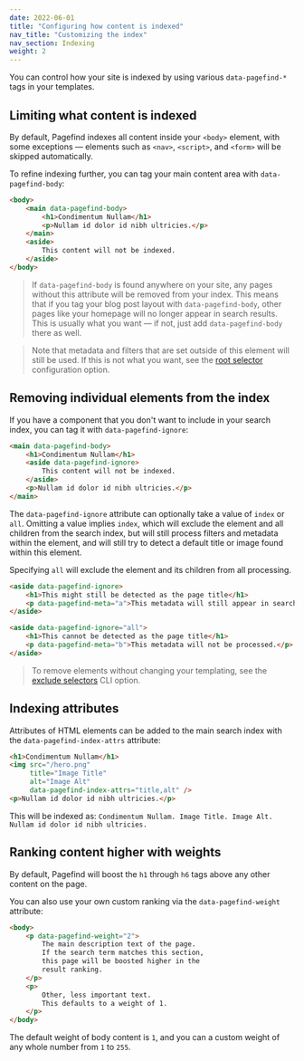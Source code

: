 ```yaml
---
date: 2022-06-01
title: "Configuring how content is indexed"
nav_title: "Customizing the index"
nav_section: Indexing
weight: 2
---
```


You can control how your site is indexed by using various `data-pagefind-*` tags in your templates.

## Limiting what content is indexed

By default, Pagefind indexes all content inside your `<body>` element, with some exceptions — elements such as `<nav>`, `<script>`, and `<form>` will be skipped automatically. 

To refine indexing further, you can tag your main content area with `data-pagefind-body`:

```html
<body>
    <main data-pagefind-body>
        <h1>Condimentum Nullam</h1>
        <p>Nullam id dolor id nibh ultricies.</p>
    </main>
    <aside>
        This content will not be indexed.
    </aside>
</body>
```

> If `data-pagefind-body` is found anywhere on your site, any pages without this attribute will be removed from your index. This means that if you tag your blog post layout with `data-pagefind-body`, other pages like your homepage will no longer appear in search results. This is usually what you want — if not, just add `data-pagefind-body` there as well.

> Note that metadata and filters that are set outside of this element will still be used. If this is not what you want, see the [root selector](/docs/config-options/#root-selector) configuration option.

## Removing individual elements from the index

If you have a component that you don't want to include in your search index, you can tag it with `data-pagefind-ignore`:

```html
<main data-pagefind-body>
    <h1>Condimentum Nullam</h1>
    <aside data-pagefind-ignore>
        This content will not be indexed.
    </aside>
    <p>Nullam id dolor id nibh ultricies.</p>
</main>
```

The `data-pagefind-ignore` attribute can optionally take a value of `index` or `all`. Omitting a value implies `index`, which will exclude the element and all children from the search index, but will still process filters and metadata within the element, and will still try to detect a default title or image found within this element.

Specifying `all` will exclude the element and its children from all processing.

```html
<aside data-pagefind-ignore>
    <h1>This might still be detected as the page title</h1>
    <p data-pagefind-meta="a">This metadata will still appear in search results.</p>
</aside>

<aside data-pagefind-ignore="all">
    <h1>This cannot be detected as the page title</h1>
    <p data-pagefind-meta="b">This metadata will not be processed.</p>
</aside>
```

> To remove elements without changing your templating, see the [exclude selectors](/docs/config-options/#exclude-selectors) CLI option.

## Indexing attributes

Attributes of HTML elements can be added to the main search index with the `data-pagefind-index-attrs` attribute:

```html
<h1>Condimentum Nullam</h1>
<img src="/hero.png"
     title="Image Title"
     alt="Image Alt"
     data-pagefind-index-attrs="title,alt" />
<p>Nullam id dolor id nibh ultricies.</p>
```

This will be indexed as: `Condimentum Nullam. Image Title. Image Alt. Nullam id dolor id nibh ultricies.`

## Ranking content higher with weights

By default, Pagefind will boost the `h1` through `h6` tags above any other content on the page. 

You can also use your own custom ranking via the `data-pagefind-weight` attribute:

```html
<body>
    <p data-pagefind-weight="2">
        The main description text of the page.
        If the search term matches this section,
        this page will be boosted higher in the
        result ranking.
    </p>
    <p>
        Other, less important text.
        This defaults to a weight of 1.
    </p>
</body>
```

The default weight of body content is `1`, and you can a custom weight of any whole number from `1` to `255`.
